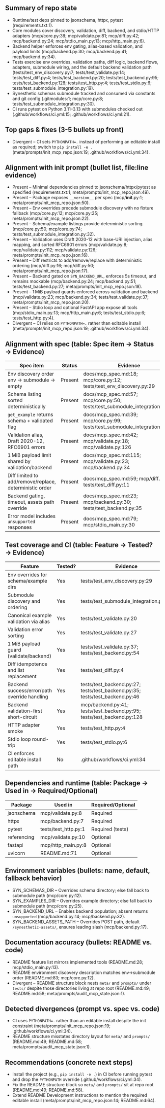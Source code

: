 ## Summary of repo state
- Runtime/test deps pinned to jsonschema, httpx, pytest (requirements.txt:1).
- Core modules cover discovery, validation, diff, backend, and stdio/HTTP adapters (mcp/core.py:38; mcp/validate.py:81; mcp/diff.py:42; mcp/backend.py:24; mcp/stdio_main.py:13; mcp/http_main.py:6).
- Backend helper enforces env gating, alias-based validation, and payload limits (mcp/backend.py:30; mcp/backend.py:41; mcp/backend.py:34).
- Tests exercise env overrides, validation paths, diff logic, backend flows, adapters, submodule wiring, and the default backend validation path (tests/test_env_discovery.py:7; tests/test_validate.py:14; tests/test_diff.py:4; tests/test_backend.py:20; tests/test_backend.py:95; tests/test_backend.py:128; tests/test_http.py:4; tests/test_stdio.py:6; tests/test_submodule_integration.py:19).
- Synesthetic schemas submodule tracked and consumed via constants and git config (.gitmodules:1; mcp/core.py:8; tests/test_submodule_integration.py:30).
- CI runs pytest on Python 3.11–3.13 with submodules checked out (.github/workflows/ci.yml:15; .github/workflows/ci.yml:21).

## Top gaps & fixes (3-5 bullets up front)
- Divergent – CI sets `PYTHONPATH=.` instead of performing an editable install as required; switch to `pip install -e .` (meta/prompts/init_mcp_repo.json:19; .github/workflows/ci.yml:34).


## Alignment with init prompt (bullet list, file:line evidence)
- Present – Minimal dependencies pinned to jsonschema/httpx/pytest as specified (requirements.txt:1; meta/prompts/init_mcp_repo.json:49).
- Present – Package exposes `__version__` per spec (mcp/__init__.py:1; meta/prompts/init_mcp_repo.json:50).
- Present – Env overrides precede submodule discovery with no fixture fallback (mcp/core.py:12; mcp/core.py:25; meta/prompts/init_mcp_repo.json:22).
- Present – Schema/example listings provide deterministic sorting (mcp/core.py:50; mcp/core.py:74; tests/test_submodule_integration.py:32).
- Present – Validation uses Draft 2020-12 with base-URI injection, alias mapping, and sorted RFC6901 errors (mcp/validate.py:8; mcp/validate.py:112; mcp/validate.py:126; meta/prompts/init_mcp_repo.json:16).
- Present – Diff restricts to add/remove/replace with deterministic ordering (mcp/diff.py:16; mcp/diff.py:50; meta/prompts/init_mcp_repo.json:17).
- Present – Backend gated on `SYN_BACKEND_URL`, enforces 5s timeout, and remains mockable (mcp/backend.py:24; mcp/backend.py:51; tests/test_backend.py:27; meta/prompts/init_mcp_repo.json:18).
- Present – 1 MiB payload guards enforced across validation and backend (mcp/validate.py:23; mcp/backend.py:34; tests/test_validate.py:37; meta/prompts/init_mcp_repo.json:20).
- Present – Stdio loop and optional FastAPI app expose all tools (mcp/stdio_main.py:13; mcp/http_main.py:6; tests/test_stdio.py:6; tests/test_http.py:4).
- Divergent – CI relies on `PYTHONPATH=.` rather than editable install (meta/prompts/init_mcp_repo.json:19; .github/workflows/ci.yml:34).

## Alignment with spec (table: Spec item → Status → Evidence)
| Spec item | Status | Evidence |
| - | - | - |
| Env discovery order env → submodule → empty | Present | docs/mcp_spec.md:18; mcp/core.py:12; tests/test_env_discovery.py:29 |
| Schema listing sorted deterministically | Present | docs/mcp_spec.md:57; mcp/core.py:50; tests/test_submodule_integration.py:32 |
| `get_example` returns schema + validated flag | Present | docs/mcp_spec.md:39; mcp/core.py:99; tests/test_submodule_integration.py:43 |
| Validation alias, Draft 2020-12, RFC6901 errors | Present | docs/mcp_spec.md:42; mcp/validate.py:18; mcp/validate.py:126 |
| 1 MiB payload limit shared by validation/backend | Present | docs/mcp_spec.md:115; mcp/validate.py:23; mcp/backend.py:34 |
| Diff limited to add/remove/replace, deterministic order | Present | docs/mcp_spec.md:59; mcp/diff.py:16; tests/test_diff.py:11 |
| Backend gating, timeout, assets path override | Present | docs/mcp_spec.md:23; mcp/backend.py:30; tests/test_backend.py:35 |
| Error model includes `unsupported` responses | Present | docs/mcp_spec.md:79; mcp/stdio_main.py:30 |

## Test coverage and CI (table: Feature → Tested? → Evidence)
| Feature | Tested? | Evidence |
| - | - | - |
| Env overrides for schema/example dirs | Yes | tests/test_env_discovery.py:29 |
| Submodule discovery and ordering | Yes | tests/test_submodule_integration.py:32 |
| Canonical example validation via alias | Yes | tests/test_validate.py:20 |
| Validation error sorting | Yes | tests/test_validate.py:27 |
| 1 MiB payload guard (validate/backend) | Yes | tests/test_validate.py:37; tests/test_backend.py:54 |
| Diff idempotence and list replacement | Yes | tests/test_diff.py:4 |
| Backend success/error/path override handling | Yes | tests/test_backend.py:27; tests/test_backend.py:35; tests/test_backend.py:46 |
| Backend validation-first short-circuit | Yes | mcp/backend.py:41; tests/test_backend.py:95; tests/test_backend.py:128 |
| HTTP adapter smoke | Yes | tests/test_http.py:4 |
| Stdio loop round-trip | Yes | tests/test_stdio.py:6 |
| CI enforces editable install path | No | .github/workflows/ci.yml:34 |

## Dependencies and runtime (table: Package → Used in → Required/Optional)
| Package | Used in | Required/Optional |
| - | - | - |
| jsonschema | mcp/validate.py:8 | Required |
| httpx | mcp/backend.py:7 | Required |
| pytest | tests/test_http.py:1 | Required (tests) |
| referencing | mcp/validate.py:10 | Optional |
| fastapi | mcp/http_main.py:8 | Optional |
| uvicorn | README.md:71 | Optional |

## Environment variables (bullets: name, default, fallback behavior)
- SYN_SCHEMAS_DIR – Overrides schema directory; else fall back to submodule path (mcp/core.py:12).
- SYN_EXAMPLES_DIR – Overrides example directory; else fall back to submodule path (mcp/core.py:25).
- SYN_BACKEND_URL – Enables backend population; absent returns `unsupported` (mcp/backend.py:14; mcp/backend.py:32).
- SYN_BACKEND_ASSETS_PATH – Overrides POST path, default `/synesthetic-assets/`, ensures leading slash (mcp/backend.py:17).

## Documentation accuracy (bullets: README vs. code)
- README feature list mirrors implemented tools (README.md:28; mcp/stdio_main.py:13).
- README environment discovery description matches env→submodule order (README.md:83; mcp/core.py:12).
- Divergent – README structure block nests `meta/` and `prompts/` under `tests/` despite those directories living at repo root (README.md:49; README.md:58; meta/prompts/audit_mcp_state.json:1).

## Detected divergences (prompt vs. spec vs. code)
- CI uses `PYTHONPATH=.` rather than an editable install despite the init constraint (meta/prompts/init_mcp_repo.json:19; .github/workflows/ci.yml:34).
- README structure misstates directory layout for `meta/` and `prompts/` (README.md:49; README.md:58; meta/prompts/audit_mcp_state.json:1).

## Recommendations (concrete next steps)
- Install the project (e.g., `pip install -e .`) in CI before running pytest and drop the `PYTHONPATH` override (.github/workflows/ci.yml:34).
- Fix the README structure block so `meta/` and `prompts/` sit at repo root (README.md:49; README.md:58).
- Extend README Development instructions to mention the required editable install (meta/prompts/init_mcp_repo.json:14; README.md:64).
